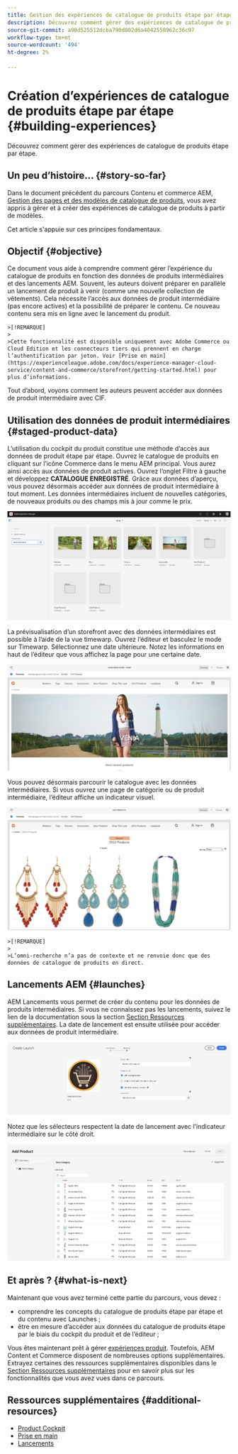 ```yaml
---
title: Gestion des expériences de catalogue de produits étape par étape
description: Découvrez comment gérer des expériences de catalogue de produits étape par étape.
source-git-commit: a98d525512dcba790d002d6a4042558962c36c97
workflow-type: tm+mt
source-wordcount: '494'
ht-degree: 2%

---
```


# Création d’expériences de catalogue de produits étape par étape {#building-experiences}

Découvrez comment gérer des expériences de catalogue de produits étape par étape.

## Un peu d’histoire...  {#story-so-far}

Dans le document précédent du parcours Contenu et commerce AEM, [Gestion des pages et des modèles de catalogue de produits](catalog-templates.md), vous avez appris à gérer et à créer des expériences de catalogue de produits à partir de modèles.

Cet article s&#39;appuie sur ces principes fondamentaux.

## Objectif {#objective}

Ce document vous aide à comprendre comment gérer l’expérience du catalogue de produits en fonction des données de produits intermédiaires et des lancements AEM. Souvent, les auteurs doivent préparer en parallèle un lancement de produit à venir (comme une nouvelle collection de vêtements). Cela nécessite l’accès aux données de produit intermédiaire (pas encore actives) et la possibilité de préparer le contenu. Ce nouveau contenu sera mis en ligne avec le lancement du produit.

    >[!REMARQUE]
    >
    >Cette fonctionnalité est disponible uniquement avec Adobe Commerce ou Cloud Edition et les connecteurs tiers qui prennent en charge l’authentification par jeton. Voir [Prise en main](https://experienceleague.adobe.com/docs/experience-manager-cloud-service/content-and-commerce/storefront/getting-started.html) pour plus d’informations.

Tout d’abord, voyons comment les auteurs peuvent accéder aux données de produit intermédiaire avec CIF.

## Utilisation des données de produit intermédiaires {#staged-product-data}

L’utilisation du cockpit du produit constitue une méthode d’accès aux données de produit étape par étape. Ouvrez le catalogue de produits en cliquant sur l’icône Commerce dans le menu AEM principal. Vous aurez ainsi accès aux données de produit actives. Ouvrez l’onglet Filtre à gauche et développez **CATALOGUE ENREGISTRÉ**. Grâce aux données d’aperçu, vous pouvez désormais accéder aux données de produit intermédiaire à tout moment. Les données intermédiaires incluent de nouvelles catégories, de nouveaux produits ou des champs mis à jour comme le prix.

![cockpit](assets/staged-cockpit.png)

La prévisualisation d’un storefront avec des données intermédiaires est possible à l’aide de la vue timewarp. Ouvrez l’éditeur et basculez le mode sur Timewarp. Sélectionnez une date ultérieure. Notez les informations en haut de l’éditeur que vous affichez la page pour une certaine date.

![stage timewarp](assets/staged-timewarp.png)

Vous pouvez désormais parcourir le catalogue avec les données intermédiaires. Si vous ouvrez une page de catégorie ou de produit intermédiaire, l’éditeur affiche un indicateur visuel.

![plan](assets/staged-plp.png)

    >[!REMARQUE]
    >
    >L’omni-recherche n’a pas de contexte et ne renvoie donc que des données de catalogue de produits en direct.

## Lancements AEM {#launches}

AEM Lancements vous permet de créer du contenu pour les données de produits intermédiaires. Si vous ne connaissez pas les lancements, suivez le lien de la documentation sous la section [Section Ressources supplémentaires](#additional-resources). La date de lancement est ensuite utilisée pour accéder aux données de produit intermédiaire.

![lancement de l’étape](assets/staged-launch.png)

Notez que les sélecteurs respectent la date de lancement avec l’indicateur intermédiaire sur le côté droit.

![sélecteur d’étape](assets/staged-picker.png)

## Et après ? {#what-is-next}

Maintenant que vous avez terminé cette partie du parcours, vous devez :

* comprendre les concepts du catalogue de produits étape par étape et du contenu avec Launches ;
* être en mesure d’accéder aux données du catalogue de produits étape par le biais du cockpit du produit et de l’éditeur ;

Vous êtes maintenant prêt à gérer [expériences produit](product-experience-management.md). Toutefois, AEM Content et Commerce disposent de nombreuses options supplémentaires. Extrayez certaines des ressources supplémentaires disponibles dans le [Section Ressources supplémentaires](#additional-resources) pour en savoir plus sur les fonctionnalités que vous avez vues dans ce parcours.

## Ressources supplémentaires {#additional-resources}

* [Product Cockpit](/help/commerce-cloud/authoring/product-cockpit.md)
* [Prise en main](/help/commerce-cloud/getting-started.md)
* [Lancements](/help/sites-cloud/authoring/launches/overview.md)
